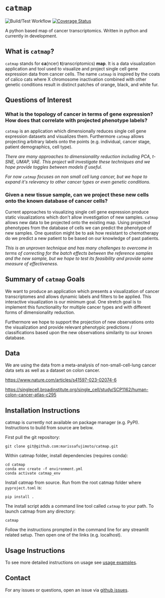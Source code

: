 # `catmap`

![Build/Test Workflow](https://github.com/marissafujimoto/catmap/actions/workflows/build_test.yml/badge.svg)
[![Coverage Status](https://coveralls.io/repos/github/marissafujimoto/catmap/badge.svg?branch=main)](https://coveralls.io/github/marissafujimoto/catmap?branch=main)

A python based map of cancer transcriptomics. Written in python and currently in development.

## What is `catmap`?

`catmap` stands for **ca**(ncer) **t**(ranscriptomics) **map**. It is a data visualization application and tool used to visualize and project single cell gene expression data from cancer cells. The name `catmap` is inspired by the coats of calico cats where X chromosome inactivation combined with other genetic conditions result in distinct patches of orange, black, and white fur.

## Questions of Interest

### What is the topology of cancer in terms of gene expression? How does that correlate with projected phenotype labels?

`catmap` is an application which dimensionally reduces single cell gene expression datasets and visualizes them. Furthermore `catmap` allows projecting arbitrary labels onto the points (e.g. individual, cancer stage, patient demographics, cell type).

*There are many approaches to dimensionality reduction including PCA, t-SNE, UMAP, VAE. This project will investigate these techniques and we hope provide toggles between models if useful.*

*For now `catmap` focuses on non small cell lung cancer, but we hope to expand it's relevancy to other cancer types or even genetic conditions.*

### Given a new tissue sample, can we project these new cells onto the known database of cancer cells?

Current approaches to visualizing single cell gene expression produce static visualizations which don't allow investigation of new samples. `catmap` allows new data to be projected onto the existing map. Using projected phenotypes from the database of cells we can predict the phenotype of new samples. One question might be to ask how resistant to chemotherapy do we predict a new patient to be based on our knowledge of past patients.

*This is an unproven technique and has many challenges to overcome in terms of correcting for the batch effects between the reference samples and the new sample, but we hope to test its feasibility and provide some measure of effectiveness.*

## Summary of `catmap` Goals

We want to produce an application which presents a visualization of cancer transcriptomes and allows dynamic labels and filters to be applied. This interactive visualization is our minimum goal. One stretch goal is to implement this functionality for multiple cancer types and with different forms of dimensionality reduction.

Furthermore we hope to support the projection of new observations onto the visualization and provide relevant phenotypic predictions / classifications based upon the new observations similarity to our known database.

## Data

We are using the data from a meta-analysis of non-small-cell-lung cancer data sets as well as a dataset on colon cancer.

https://www.nature.com/articles/s41597-023-02074-6

https://singlecell.broadinstitute.org/single_cell/study/SCP1162/human-colon-cancer-atlas-c295

## Installation Instructions

catmap is currently not available on package manager (e.g. PyPI). Instructions to build from source are below.

First pull the git repository:

```
git clone git@github.com:marissafujimoto/catmap.git
```

Within catmap folder, install dependencies (requires conda):

```
cd catmap
conda env create -f environment.yml
conda activate catmap_env
```

Install catmap from source. Run from the root catmap folder where `pyproject.toml` is:

```
pip install .
```

The install script adds a command line tool called `catmap` to your path. To launch catmap from any directory:

```
catmap
```

Follow the instructions prompted in the command line for any streamlit related setup. Then open one of the links (e.g. localhost).

## Usage Instructions

To see more detailed instructions on usage see [usage examples](examples/usage_examples.md).

## Contact

For any issues or questions, open an issue via [github issues](https://github.com/marissafujimoto/catmap/issues).
